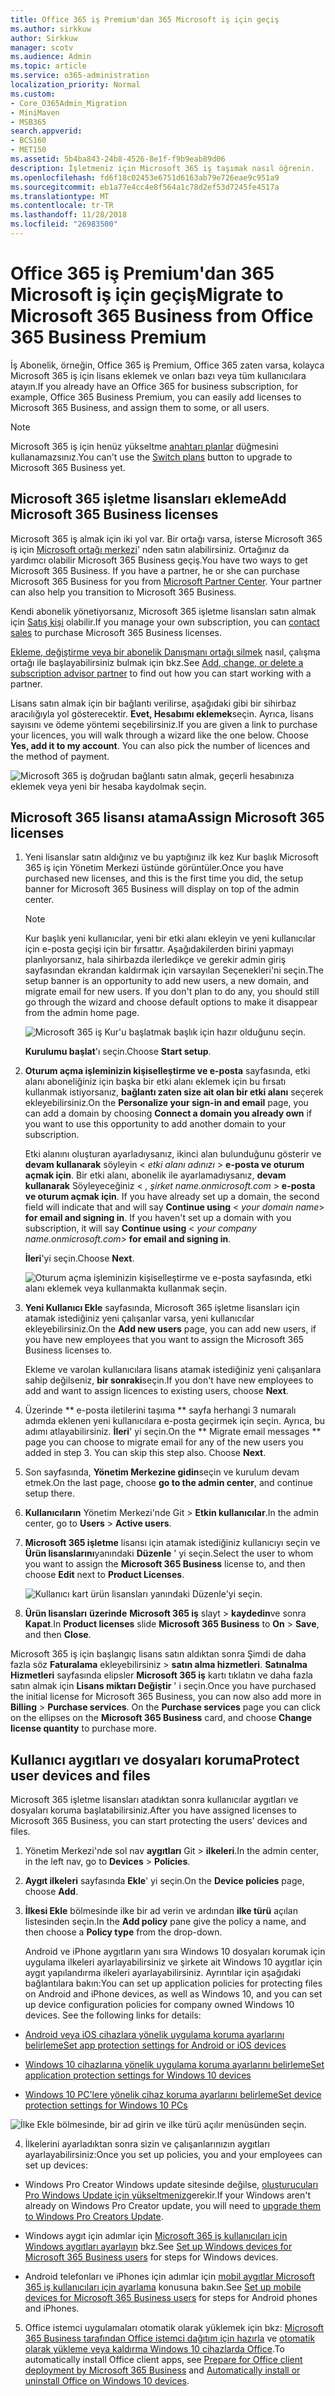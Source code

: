 ```yaml
---
title: Office 365 iş Premium'dan 365 Microsoft iş için geçiş
ms.author: sirkkuw
author: Sirkkuw
manager: scotv
ms.audience: Admin
ms.topic: article
ms.service: o365-administration
localization_priority: Normal
ms.custom:
- Core_O365Admin_Migration
- MiniMaven
- MSB365
search.appverid:
- BCS160
- MET150
ms.assetid: 5b4ba843-24b8-4526-8e1f-f9b9eab89d06
description: İşletmeniz için Microsoft 365 iş taşımak nasıl öğrenin.
ms.openlocfilehash: fd6f18c02453e6751d6163ab79e726eae9c951a9
ms.sourcegitcommit: eb1a77e4cc4e8f564a1c78d2ef53d7245fe4517a
ms.translationtype: MT
ms.contentlocale: tr-TR
ms.lasthandoff: 11/28/2018
ms.locfileid: "26983500"
---
```

# <a name="migrate-to-microsoft-365-business-from-office-365-business-premium"></a><span data-ttu-id="fdb6a-103">Office 365 iş Premium'dan 365 Microsoft iş için geçiş</span><span class="sxs-lookup"><span data-stu-id="fdb6a-103">Migrate to Microsoft 365 Business from Office 365 Business Premium</span></span>

<span data-ttu-id="fdb6a-104">İş Abonelik, örneğin, Office 365 iş Premium, Office 365 zaten varsa, kolayca Microsoft 365 iş için lisans eklemek ve onları bazı veya tüm kullanıcılara atayın.</span><span class="sxs-lookup"><span data-stu-id="fdb6a-104">If you already have an Office 365 for business subscription, for example, Office 365 Business Premium, you can easily add licenses to Microsoft 365 Business, and assign them to some, or all users.</span></span>
  
> [!NOTE]
> <span data-ttu-id="fdb6a-105">Microsoft 365 iş için henüz yükseltme [anahtarı planlar](https://support.office.com/article/73318661-8f33-478b-bcc7-fb8d69dbb22a?.aspx#switchbutton) düğmesini kullanamazsınız.</span><span class="sxs-lookup"><span data-stu-id="fdb6a-105">You can't use the [Switch plans](https://support.office.com/article/73318661-8f33-478b-bcc7-fb8d69dbb22a?.aspx#switchbutton) button to upgrade to Microsoft 365 Business yet.</span></span> 
  
## <a name="add-microsoft-365-business-licenses"></a><span data-ttu-id="fdb6a-106">Microsoft 365 işletme lisansları ekleme</span><span class="sxs-lookup"><span data-stu-id="fdb6a-106">Add Microsoft 365 Business licenses</span></span>

<span data-ttu-id="fdb6a-p101">Microsoft 365 iş almak için iki yol var. Bir ortağı varsa, isterse Microsoft 365 iş için [Microsoft ortağı merkezi](get-microsoft-365-business.md)' nden satın alabilirsiniz. Ortağınız da yardımcı olabilir Microsoft 365 Business geçiş.</span><span class="sxs-lookup"><span data-stu-id="fdb6a-p101">You have two ways to get Microsoft 365 Business. If you have a partner, he or she can purchase Microsoft 365 Business for you from [Microsoft Partner Center](get-microsoft-365-business.md). Your partner can also help you transition to Microsoft 365 Business.</span></span>
  
<span data-ttu-id="fdb6a-110">Kendi abonelik yönetiyorsanız, Microsoft 365 işletme lisansları satın almak için [Satış kişi](https://www.microsoft.com/microsoft-365/business) olabilir.</span><span class="sxs-lookup"><span data-stu-id="fdb6a-110">If you manage your own subscription, you can [contact sales](https://www.microsoft.com/microsoft-365/business) to purchase Microsoft 365 Business licenses.</span></span> 
  
<span data-ttu-id="fdb6a-111">[Ekleme, değiştirme veya bir abonelik Danışmanı ortağı silmek](https://support.office.com/article/f86e8177-936e-491e-9024-44dea2b296ff) nasıl, çalışma ortağı ile başlayabilirsiniz bulmak için bkz.</span><span class="sxs-lookup"><span data-stu-id="fdb6a-111">See [Add, change, or delete a subscription advisor partner](https://support.office.com/article/f86e8177-936e-491e-9024-44dea2b296ff) to find out how you can start working with a partner.</span></span> 
  
<span data-ttu-id="fdb6a-p102">Lisans satın almak için bir bağlantı verilirse, aşağıdaki gibi bir sihirbaz aracılığıyla yol gösterecektir. **Evet, Hesabımı eklemek**seçin. Ayrıca, lisans sayısını ve ödeme yöntemi seçebilirsiniz.</span><span class="sxs-lookup"><span data-stu-id="fdb6a-p102">If you are given a link to purchase your licences, you will walk through a wizard like the one below. Choose **Yes, add it to my account**. You can also pick the number of licences and the method of payment.</span></span>
  
![Microsoft 365 iş doğrudan bağlantı satın almak, geçerli hesabınıza eklemek veya yeni bir hesaba kaydolmak seçin.](media/8bc54fd1-9cab-44d5-af91-c471e89aea46.png)
  
## <a name="assign-microsoft-365-licenses"></a><span data-ttu-id="fdb6a-116">Microsoft 365 lisansı atama</span><span class="sxs-lookup"><span data-stu-id="fdb6a-116">Assign Microsoft 365 licenses</span></span>

1. <span data-ttu-id="fdb6a-117">Yeni lisanslar satın aldığınız ve bu yaptığınız ilk kez Kur başlık Microsoft 365 iş için Yönetim Merkezi üstünde görüntüler.</span><span class="sxs-lookup"><span data-stu-id="fdb6a-117">Once you have purchased new licenses, and this is the first time you did, the setup banner for Microsoft 365 Business will display on top of the admin center.</span></span>
    
    > [!NOTE]
    > <span data-ttu-id="fdb6a-p103">Kur başlık yeni kullanıcılar, yeni bir etki alanı ekleyin ve yeni kullanıcılar için e-posta geçişi için bir fırsattır. Aşağıdakilerden birini yapmayı planlıyorsanız, hala sihirbazda ilerledikçe ve gerekir admin giriş sayfasından ekrandan kaldırmak için varsayılan Seçenekleri'ni seçin.</span><span class="sxs-lookup"><span data-stu-id="fdb6a-p103">The setup banner is an opportunity to add new users, a new domain, and migrate email for new users. If you don't plan to do any, you should still go through the wizard and choose default options to make it disappear from the admin home page.</span></span> 
  
   ![Microsoft 365 iş Kur'u başlatmak başlık için hazır olduğunu seçin.](media/8d3b0d97-7cca-497f-9364-4b00ad670209.png)
  
    <span data-ttu-id="fdb6a-121">**Kurulumu başlat**'ı seçin.</span><span class="sxs-lookup"><span data-stu-id="fdb6a-121">Choose **Start setup**.</span></span>
    
2. <span data-ttu-id="fdb6a-122">**Oturum açma işleminizin kişiselleştirme ve e-posta** sayfasında, etki alanı aboneliğiniz için başka bir etki alanı eklemek için bu fırsatı kullanmak istiyorsanız, **bağlantı zaten size ait olan bir etki alanı** seçerek ekleyebilirsiniz.</span><span class="sxs-lookup"><span data-stu-id="fdb6a-122">On the **Personalize your sign-in and email** page, you can add a domain by choosing **Connect a domain you already own** if you want to use this opportunity to add another domain to your subscription.</span></span> 
    
    <span data-ttu-id="fdb6a-p104">Etki alanını oluşturan ayarladıysanız, ikinci alan bulunduğunu gösterir ve **devam kullanarak** söyleyin \< _etki alanı adınızı_ \> **e-posta ve oturum açmak için**. Bir etki alanı, abonelik ile ayarlamadıysanız, **devam kullanarak** Söyleyeceğiniz \< _, şirket name.onmicrosoft.com_ \> **e-posta ve oturum açmak için**.    </span><span class="sxs-lookup"><span data-stu-id="fdb6a-p104">If you have already set up a domain, the second field will indicate that and will say **Continue using** \<  _your domain name_\> **for email and signing in**. If you haven't set up a domain with you subscription, it will say **Continue using** \<  _your company name.onmicrosoft.com_\> **for email and signing in**.</span></span>
    
    <span data-ttu-id="fdb6a-125">**İleri**'yi seçin.</span><span class="sxs-lookup"><span data-stu-id="fdb6a-125">Choose **Next**.</span></span>
    
    ![Oturum açma işleminizin kişiselleştirme ve e-posta sayfasında, etki alanı eklemek veya kullanmakta kullanmak seçin.](media/c3f5cfb2-1189-4d2f-803b-c9feb008a7a3.png)
  
3. <span data-ttu-id="fdb6a-127">**Yeni Kullanıcı Ekle** sayfasında, Microsoft 365 işletme lisansları için atamak istediğiniz yeni çalışanlar varsa, yeni kullanıcılar ekleyebilirsiniz.</span><span class="sxs-lookup"><span data-stu-id="fdb6a-127">On the **Add new users** page, you can add new users, if you have new employees that you want to assign the Microsoft 365 Business licenses to.</span></span> 
    
    <span data-ttu-id="fdb6a-128">Ekleme ve varolan kullanıcılara lisans atamak istediğiniz yeni çalışanlara sahip değilseniz, **bir sonraki**seçin.</span><span class="sxs-lookup"><span data-stu-id="fdb6a-128">If you don't have new employees to add and want to assign licences to existing users, choose **Next**.</span></span>
    
4. <span data-ttu-id="fdb6a-p105">Üzerinde \*\* e-posta iletilerini taşıma \*\* sayfa herhangi 3 numaralı adımda eklenen yeni kullanıcılara e-posta geçirmek için seçin. Ayrıca, bu adımı atlayabilirsiniz. **İleri**' yi seçin.</span><span class="sxs-lookup"><span data-stu-id="fdb6a-p105">On the \*\* Migrate email messages \*\* page you can choose to migrate email for any of the new users you added in step 3. You can skip this step also. Choose **Next**.</span></span>
    
5. <span data-ttu-id="fdb6a-132">Son sayfasında, **Yönetim Merkezine gidin**seçin ve kurulum devam etmek.</span><span class="sxs-lookup"><span data-stu-id="fdb6a-132">On the last page, choose **go to the admin center**, and continue setup there.</span></span>
    
6. <span data-ttu-id="fdb6a-133">**Kullanıcıların** Yönetim Merkezi'nde Git \> **Etkin kullanıcılar**.</span><span class="sxs-lookup"><span data-stu-id="fdb6a-133">In the admin center, go to **Users** \> **Active users**.</span></span>
    
7. <span data-ttu-id="fdb6a-134">**Microsoft 365 işletme** lisansı için atamak istediğiniz kullanıcıyı seçin ve **Ürün lisanslarını**yanındaki **Düzenle** ' yi seçin.</span><span class="sxs-lookup"><span data-stu-id="fdb6a-134">Select the user to whom you want to assign the **Microsoft 365 Business** license to, and then choose **Edit** next to **Product Licenses**.</span></span>
    
    ![Kullanıcı kart ürün lisansları yanındaki Düzenle'yi seçin.](media/be0fe2d8-7ff8-447c-88f6-d212ed78451c.png)
  
8. <span data-ttu-id="fdb6a-136">**Ürün lisansları** **üzerinde** **Microsoft 365 iş** slayt \> **kaydedin**ve sonra **Kapat**.</span><span class="sxs-lookup"><span data-stu-id="fdb6a-136">In **Product licenses** slide **Microsoft 365 Business** to **On** \> **Save**, and then **Close**.</span></span>
    
<span data-ttu-id="fdb6a-p106">Microsoft 365 iş için başlangıç lisans satın aldıktan sonra Şimdi de daha fazla söz **Faturalama** ekleyebilirsiniz \> **satın alma hizmetleri**. **Satınalma Hizmetleri** sayfasında elipsler **Microsoft 365 iş** kartı tıklatın ve daha fazla satın almak için **Lisans miktarı Değiştir** ' i seçin.</span><span class="sxs-lookup"><span data-stu-id="fdb6a-p106">Once you have purchased the initial license for Microsoft 365 Business, you can now also add more in **Billing** \> **Purchase services**. On the **Purchase services** page you can click on the ellipses on the **Microsoft 365 Business** card, and choose **Change license quantity** to purchase more.</span></span> 
  
## <a name="protect-user-devices-and-files"></a><span data-ttu-id="fdb6a-139">Kullanıcı aygıtları ve dosyaları koruma</span><span class="sxs-lookup"><span data-stu-id="fdb6a-139">Protect user devices and files</span></span>

<span data-ttu-id="fdb6a-140">Microsoft 365 işletme lisansları atadıktan sonra kullanıcılar aygıtları ve dosyaları koruma başlatabilirsiniz.</span><span class="sxs-lookup"><span data-stu-id="fdb6a-140">After you have assigned licenses to Microsoft 365 Business, you can start protecting the users' devices and files.</span></span>
  
1. <span data-ttu-id="fdb6a-141">Yönetim Merkezi'nde sol nav **aygıtları** Git \> **ilkeleri**.</span><span class="sxs-lookup"><span data-stu-id="fdb6a-141">In the admin center, in the left nav, go to **Devices** \> **Policies**.</span></span>
    
2. <span data-ttu-id="fdb6a-142">**Aygıt ilkeleri** sayfasında **Ekle**' yi seçin.</span><span class="sxs-lookup"><span data-stu-id="fdb6a-142">On the **Device policies** page, choose **Add**.</span></span>
    
3. <span data-ttu-id="fdb6a-143">**İlkesi Ekle** bölmesinde ilke bir ad verin ve ardından **ilke türü** açılan listesinden seçin.</span><span class="sxs-lookup"><span data-stu-id="fdb6a-143">In the **Add policy** pane give the policy a name, and then choose a **Policy type** from the drop-down.</span></span> 
    
    <span data-ttu-id="fdb6a-p107">Android ve iPhone aygıtların yanı sıra Windows 10 dosyaları korumak için uygulama ilkeleri ayarlayabilirsiniz ve şirkete ait Windows 10 aygıtlar için aygıt yapılandırma ilkeleri ayarlayabilirsiniz. Ayrıntılar için aşağıdaki bağlantılara bakın:</span><span class="sxs-lookup"><span data-stu-id="fdb6a-p107">You can set up application policies for protecting files on Android and iPhone devices, as well as Windows 10, and you can set up device configuration policies for company owned Windows 10 devices. See the following links for details:</span></span>
    
  - [<span data-ttu-id="fdb6a-146">Android veya iOS cihazlara yönelik uygulama koruma ayarlarını belirleme</span><span class="sxs-lookup"><span data-stu-id="fdb6a-146">Set app protection settings for Android or iOS devices</span></span>](app-protection-settings-for-android-and-ios.md)
    
  - [<span data-ttu-id="fdb6a-147">Windows 10 cihazlarına yönelik uygulama koruma ayarlarını belirleme</span><span class="sxs-lookup"><span data-stu-id="fdb6a-147">Set application protection settings for Windows 10 devices</span></span>](protection-settings-for-windows-10-devices.md)
    
  - [<span data-ttu-id="fdb6a-148">Windows 10 PC'lere yönelik cihaz koruma ayarlarını belirleme</span><span class="sxs-lookup"><span data-stu-id="fdb6a-148">Set device protection settings for Windows 10 PCs</span></span>](protection-settings-for-windows-10-pcs.md)
    
   ![İlke Ekle bölmesinde, bir ad girin ve ilke türü açılır menüsünden seçin.](media/76ef37e4-1d18-4f34-8a0f-391ab1d0ae2b.png)
  
4. <span data-ttu-id="fdb6a-150">İlkelerini ayarladıktan sonra sizin ve çalışanlarınızın aygıtları ayarlayabilirsiniz:</span><span class="sxs-lookup"><span data-stu-id="fdb6a-150">Once you set up policies, you and your employees can set up devices:</span></span>
    
  - <span data-ttu-id="fdb6a-151">Windows Pro Creator Windows update sitesinde değilse, [oluşturucuları Pro Windows Update için yükseltmeniz](upgrade-to-windows-pro-creators-update.md)gerekir.</span><span class="sxs-lookup"><span data-stu-id="fdb6a-151">If your Windows aren't already on Windows Pro Creator update, you will need to [upgrade them to Windows Pro Creators Update](upgrade-to-windows-pro-creators-update.md).</span></span>
    
  - <span data-ttu-id="fdb6a-152">Windows aygıt için adımlar için [Microsoft 365 iş kullanıcıları için Windows aygıtları ayarlayın](set-up-windows-devices.md) bkz.</span><span class="sxs-lookup"><span data-stu-id="fdb6a-152">See [Set up Windows devices for Microsoft 365 Business users](set-up-windows-devices.md) for steps for Windows devices.</span></span> 
    
  - <span data-ttu-id="fdb6a-153">Android telefonları ve iPhones için adımlar için [mobil aygıtlar Microsoft 365 iş kullanıcıları için ayarlama](set-up-mobile-devices.md) konusuna bakın.</span><span class="sxs-lookup"><span data-stu-id="fdb6a-153">See [Set up mobile devices for Microsoft 365 Business users](set-up-mobile-devices.md) for steps for Android phones and iPhones.</span></span> 
    
5. <span data-ttu-id="fdb6a-154">Office istemci uygulamaları otomatik olarak yüklemek için bkz: [Microsoft 365 Business tarafından Office istemci dağıtım için hazırla](prepare-for-office-client-deployment.md) ve [otomatik olarak yükleme veya kaldırma Windows 10 cihazlarda Office](auto-install-or-uninstall-office.md).</span><span class="sxs-lookup"><span data-stu-id="fdb6a-154">To automatically install Office client apps, see [Prepare for Office client deployment by Microsoft 365 Business](prepare-for-office-client-deployment.md) and [Automatically install or uninstall Office on Windows 10 devices](auto-install-or-uninstall-office.md).</span></span>
    


